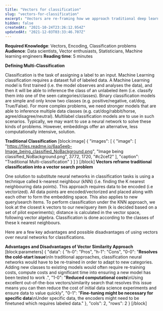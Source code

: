 ```yaml
---
title: "Vectors for classification"
slug: "vectors-for-classification"
excerpt: "Vectors are re-framing how we approach traditional deep learning problems"
hidden: false
createdAt: "2021-10-24T23:26:12.954Z"
updatedAt: "2021-12-03T03:33:46.707Z"
---
```

**Required Knowledge**: Vectors, Encoding, Classification problems
**Audience**: Data scientists, Vector enthusiasts, Statisticians, Machine learning engineers
**Reading time**: 5 minutes

**Defining Multi-Classification**

Classification is the task of assigning a label to an input. Machine Learning classification requires a dataset full of labeled data. A Machine Learning model is first trained (i.e. the model observes and analyses the data), and then it will be able to inference the class of an unlabeled item (i.e. classify them into one of the seen categories/classes).
Binary classification models are simple and only know two classes (e.g. positive/negative, cat/dog, True/False). For more complex problems, we need stronger models that are able to inference multiple data classes (e.g. cat/dog/rabbit/horse, agree/disagree/neutral). Multilabel classification models are to use in such scenarios.
Typically, we may want to use a neural network to solve these kinds of problems. However, embeddings offer an alternative, less computationally intensive, solution.

**Traditional Classification**
[block:image]
{
  "images": [
    {
      "image": [
        "https://files.readme.io/6aa5eeb-Image_being_classified_NoBackground.png",
        "Image being classified_NoBackground.png",
        3772,
        1720,
        "#c2cef2"
      ],
      "caption": "Traditional Multi-classification"
    }
  ]
}
[/block]
**Vectors reframe traditional classification into a vector search problem**

One solution to substitute neural networks in classification tasks is using a technique called k-nearest neighbour (kNN) (i.e. finding the K nearest neighbouring data points). This approach requires data to be encoded (i.e vectorized). All data points are encoded/vectorized and placed along with each other to form the embedding space. This also applies to new query/search items.
To perform classification under the KNN approach, we look at the closest k vectors to our new/query item (k is decided based on a set of pilot experiments); distance is calculated in the vector space, following vector algebra. Classification is done according to the classes of these k nearest neighbours.

Here are a few key advantages and possible disadvantages of using vectors over neural networks for classifications.

**Advantages and Disadvantages of Vector Similarity Approach**
[block:parameters]
{
  "data": {
    "h-0": "Pros",
    "h-1": "Cons",
    "0-0": "**Resolves the cold-start issue**\nIn traditional approaches, classification neural networks would have to be re-trained in order to adapt to new categories. Adding new classes to existing models would often require re-training costs, compute costs and significant time into ensuring a new model has been tested to work .",
    "1-0": "**Reduced computational costs**\nUsing excellent out-of-the-box vectors/similarity search that resolves this issue means you can then reduce the cost of initial data science experiments and ensure data to value quickly",
    "0-1": "**Fine-tuning might be necessary for specific data**\nUnder specific data, the encoders might need to be finetuned which requires labeled data."
  },
  "cols": 2,
  "rows": 2
}
[/block]